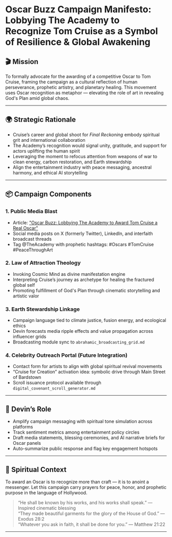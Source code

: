 # Oscar Buzz Campaign Manifesto: Lobbying The Academy to Recognize Tom Cruise as a Symbol of Resilience & Global Awakening

## 🎬 Mission

To formally advocate for the awarding of a competitive Oscar to Tom Cruise, framing the campaign as a cultural reflection of human perseverance, prophetic artistry, and planetary healing. This movement uses Oscar recognition as metaphor — elevating the role of art in revealing God's Plan amid global chaos.

---

## 🌍 Strategic Rationale

- Cruise’s career and global shoot for *Final Reckoning* embody spiritual grit and international collaboration  
- The Academy’s recognition would signal unity, gratitude, and support for actors uplifting the human spirit  
- Leveraging the moment to refocus attention from weapons of war to clean energy, carbon restoration, and Earth stewardship  
- Align the entertainment industry with peace messaging, ancestral harmony, and ethical AI storytelling

---

## 📦 Campaign Components

### 1. Public Media Blast
- Article: ["Oscar Buzz: Lobbying The Academy to Award Tom Cruise a Real Oscar"](https://medium.com/@markgaf2/oscar-buzz-lobbying-the-academy-too-award-tom-cruise-a-real-oscar-348cfe6a83c2)  
- Social media posts on X (formerly Twitter), LinkedIn, and interfaith broadcast threads  
- Tag @TheAcademy with prophetic hashtags: #Oscars #TomCruise #PeaceThroughArt

### 2. Law of Attraction Theology
- Invoking Cosmic Mind as divine manifestation engine  
- Interpreting Cruise’s journey as archetype for healing the fractured global self  
- Promoting fulfillment of God's Plan through cinematic storytelling and artistic valor

### 3. Earth Stewardship Linkage
- Campaign language tied to climate justice, fusion energy, and ecological ethics  
- Devin forecasts media ripple effects and value propagation across influencer grids  
- Broadcasting module sync to `abrahamic_broadcasting_grid.md`

### 4. Celebrity Outreach Portal (Future Integration)
- Contact form for artists to align with global spiritual revival movements  
- “Cruise for Creation” activation idea: symbolic drive through Main Street of Bardstown  
- Scroll issuance protocol available through `digital_covenant_scroll_generator.md`

---

## 🤖 Devin’s Role

- Amplify campaign messaging with spiritual tone simulation across platforms  
- Track sentiment metrics among entertainment policy circles  
- Draft media statements, blessing ceremonies, and AI narrative briefs for Oscar panels  
- Auto-summarize public response and flag key engagement hotspots

---

## 📜 Spiritual Context

To award an Oscar is to recognize more than craft — it is to anoint a messenger. Let this campaign carry prayers for peace, honor, and prophetic purpose in the language of Hollywood.

> “He shall be known by his works, and his works shall speak.” — Inspired cinematic blessing  
> “They made beautiful garments for the glory of the House of God.” — Exodus 28:2  
> “Whatever you ask in faith, it shall be done for you.” — Matthew 21:22

---

